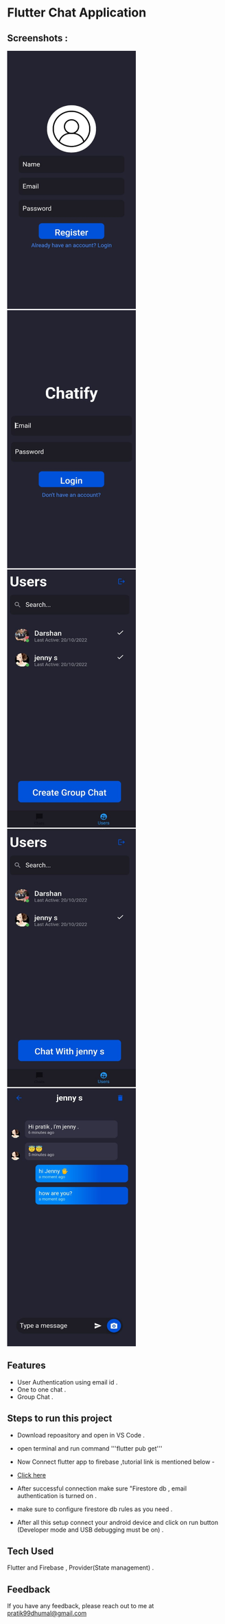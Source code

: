 
# Flutter Chat Application 



## Screenshots :
<img src="https://github.com/thisispratik01/chatify/blob/main/ss/register.jpeg" width="300" height="600" />
<img src="https://github.com/thisispratik01/chatify/blob/main/ss/login.jpeg" width="300" height="600" /> 
<img src="https://github.com/thisispratik01/chatify/blob/main/ss/groupchat.jpeg" width="300" height="600" />
<img src="https://github.com/thisispratik01/chatify/blob/main/ss/onetoone.jpeg" width="300" height="600" />
<img src="https://github.com/thisispratik01/chatify/blob/main/ss/chatone.jpeg" width="300" height="600" />

## Features

- User Authentication using email id .
- One to one chat .
- Group Chat .

## Steps to run this project 

- Download repoasitory and open in VS Code .

- open terminal and run command '''flutter pub get'''
- Now Connect flutter app to firebase ,tutorial link is mentioned below -
- [Click here](https://youtu.be/sz4slPFwEvs)

- After successful connection make sure "Firestore db , email authentication is turned on .
- make sure to configure firestore db rules as you need .
- After all this setup connect your android device and click on run button  (Developer mode and USB debugging must be on) .

## Tech Used
Flutter and Firebase , Provider(State management) .

    
## Feedback

If you have any feedback, please reach out to me at pratik99dhumal@gmail.com

